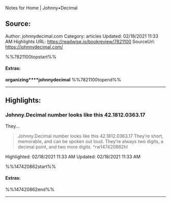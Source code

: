 Notes for Home | Johnny•Decimal

## Source:
Author: johnnydecimal.com
Category: articles
Updated: 02/18/2021 11:33 AM
Highlights URL: https://readwise.io/bookreview/7821100
SourceUrl: https://johnnydecimal.com/

%%7821100topstart%%
#### Extras:
**organizing****johnnydecimal**
%%7821100topend%%


 
-----
 ## Highlights:

### Johnny.Decimal number looks like this 42.1812.0363.17
They...
>Johnny.Decimal number looks like this
>42.1812.0363.17
They’re short, memorable, and can be spoken out loud. They’re always two digits, a decimal point, and two more digits. ^rw147420862hl


Highlighted: 02/18/2021 11:33 AM
Updated: 02/18/2021 11:33 AM

%%147420862start%%
#### Extras:

%%147420862end%%



------

